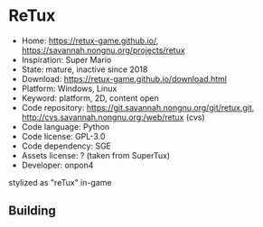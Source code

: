 # ReTux

- Home: https://retux-game.github.io/, https://savannah.nongnu.org/projects/retux
- Inspiration: Super Mario
- State: mature, inactive since 2018
- Download: https://retux-game.github.io/download.html
- Platform: Windows, Linux
- Keyword: platform, 2D, content open
- Code repository: https://git.savannah.nongnu.org/git/retux.git, http://cvs.savannah.nongnu.org:/web/retux (cvs)
- Code language: Python
- Code license: GPL-3.0
- Code dependency: SGE
- Assets license: ? (taken from SuperTux)
- Developer: onpon4

stylized as "reTux" in-game

## Building
